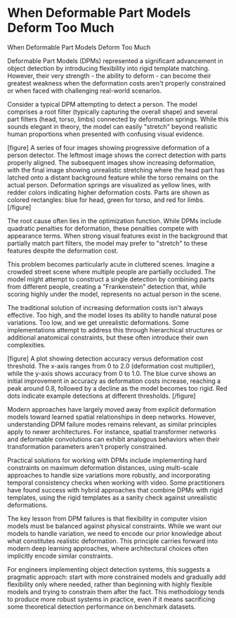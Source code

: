 # When Deformable Part Models Deform Too Much

When Deformable Part Models Deform Too Much

Deformable Part Models (DPMs) represented a significant advancement in object detection by introducing flexibility into rigid template matching. However, their very strength - the ability to deform - can become their greatest weakness when the deformation costs aren't properly constrained or when faced with challenging real-world scenarios.

Consider a typical DPM attempting to detect a person. The model comprises a root filter (typically capturing the overall shape) and several part filters (head, torso, limbs) connected by deformation springs. While this sounds elegant in theory, the model can easily "stretch" beyond realistic human proportions when presented with confusing visual evidence.

[figure]
A series of four images showing progressive deformation of a person detector. The leftmost image shows the correct detection with parts properly aligned. The subsequent images show increasing deformation, with the final image showing unrealistic stretching where the head part has latched onto a distant background feature while the torso remains on the actual person. Deformation springs are visualized as yellow lines, with redder colors indicating higher deformation costs. Parts are shown as colored rectangles: blue for head, green for torso, and red for limbs.
[/figure]

The root cause often lies in the optimization function. While DPMs include quadratic penalties for deformation, these penalties compete with appearance terms. When strong visual features exist in the background that partially match part filters, the model may prefer to "stretch" to these features despite the deformation cost.

This problem becomes particularly acute in cluttered scenes. Imagine a crowded street scene where multiple people are partially occluded. The model might attempt to construct a single detection by combining parts from different people, creating a "Frankenstein" detection that, while scoring highly under the model, represents no actual person in the scene.

The traditional solution of increasing deformation costs isn't always effective. Too high, and the model loses its ability to handle natural pose variations. Too low, and we get unrealistic deformations. Some implementations attempt to address this through hierarchical structures or additional anatomical constraints, but these often introduce their own complexities.

[figure]
A plot showing detection accuracy versus deformation cost threshold. The x-axis ranges from 0 to 2.0 (deformation cost multiplier), while the y-axis shows accuracy from 0 to 1.0. The blue curve shows an initial improvement in accuracy as deformation costs increase, reaching a peak around 0.8, followed by a decline as the model becomes too rigid. Red dots indicate example detections at different thresholds.
[/figure]

Modern approaches have largely moved away from explicit deformation models toward learned spatial relationships in deep networks. However, understanding DPM failure modes remains relevant, as similar principles apply to newer architectures. For instance, spatial transformer networks and deformable convolutions can exhibit analogous behaviors when their transformation parameters aren't properly constrained.

Practical solutions for working with DPMs include implementing hard constraints on maximum deformation distances, using multi-scale approaches to handle size variations more robustly, and incorporating temporal consistency checks when working with video. Some practitioners have found success with hybrid approaches that combine DPMs with rigid templates, using the rigid templates as a sanity check against unrealistic deformations.

The key lesson from DPM failures is that flexibility in computer vision models must be balanced against physical constraints. While we want our models to handle variation, we need to encode our prior knowledge about what constitutes realistic deformation. This principle carries forward into modern deep learning approaches, where architectural choices often implicitly encode similar constraints.

For engineers implementing object detection systems, this suggests a pragmatic approach: start with more constrained models and gradually add flexibility only where needed, rather than beginning with highly flexible models and trying to constrain them after the fact. This methodology tends to produce more robust systems in practice, even if it means sacrificing some theoretical detection performance on benchmark datasets.